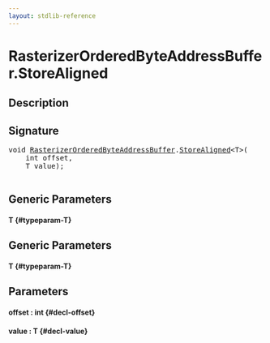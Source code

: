 ```yaml
---
layout: stdlib-reference
---
```


# RasterizerOrderedByteAddressBuffer\.StoreAligned

## Description





## Signature 

<pre>
<span class="code_keyword">void</span> <a href="/stdlib-reference/types/RasterizerOrderedByteAddressBuffer/index" class="code_type">RasterizerOrderedByteAddressBuffer</a>.<a href="/stdlib-reference/types/RasterizerOrderedByteAddressBuffer/StoreAligned">StoreAligned</a>&lt;<span class="code_type">T</span>&gt;(
    <span class="code_keyword">int</span> <span class='code_param'>offset</span>,
    <span class="code_type">T</span> <span class='code_param'>value</span>);

</pre>

## Generic Parameters

#### T {#typeparam-T}

## Generic Parameters

#### T {#typeparam-T}

## Parameters

#### offset  : int {#decl-offset}
#### value  : T {#decl-value}

